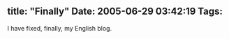 title: "Finally"
Date: 2005-06-29 03:42:19
Tags: 
---
I have fixed, finally, my English blog.<br/><br/><br/><br/>
